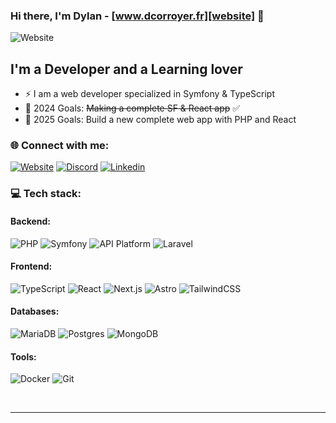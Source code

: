 ### Hi there, I'm Dylan - [www.dcorroyer.fr][website] 👋

![Website](https://img.shields.io/website?label=DCORROYER.FR&style=for-the-badge&url=https%3A%2F%2Fdcorroyer.fr)

## I'm a Developer and a Learning lover

- ⚡ I am a web developer specialized in Symfony & TypeScript
- 🌱 2024 Goals: ~~Making a complete SF & React app~~ ✅
- 🥅 2025 Goals: Build a new complete web app with PHP and React

### 🌐 Connect with me:

[![Website](https://img.shields.io/badge/website-000000?style=for-the-badge&logo=About.me&logoColor=white)](https://dcorroyer.fr)
[![Discord](https://img.shields.io/badge/Discord-7289DA?style=for-the-badge&logo=discord&logoColor=white)](https://discord.gg/V5HjYg2dT4)
[![Linkedin](https://img.shields.io/badge/LinkedIn-0077B5?style=for-the-badge&logo=linkedin&logoColor=white)](https://www.linkedin.com/in/dcorroyer/)

### 💻 Tech stack:

#### Backend:

![PHP](https://img.shields.io/badge/php-%23777BB4.svg?style=for-the-badge&logo=php&logoColor=white)
![Symfony](https://img.shields.io/badge/symfony-%23000000.svg?style=for-the-badge&logo=symfony&logoColor=white)
![API Platform](https://img.shields.io/badge/API%20Platform-38BDF8?style=for-the-badge&logo=api-platform&logoColor=white)
![Laravel](https://img.shields.io/badge/laravel-%23FF2D20.svg?style=for-the-badge&logo=laravel&logoColor=white)

#### Frontend:

![TypeScript](https://img.shields.io/badge/TypeScript-007ACC?style=for-the-badge&logo=typescript&logoColor=white)
![React](https://img.shields.io/badge/React-20232A?style=for-the-badge&logo=react&logoColor=61DAFB)
![Next.js](https://img.shields.io/badge/Next.js-000000?style=for-the-badge&logo=next.js&logoColor=white)
![Astro](https://img.shields.io/badge/Astro-FF2B2B?style=for-the-badge&logo=astro&logoColor=white)
![TailwindCSS](https://img.shields.io/badge/tailwindcss-%2338B2AC.svg?style=for-the-badge&logo=tailwind-css&logoColor=white)

#### Databases:

![MariaDB](https://img.shields.io/badge/MariaDB-003545?style=for-the-badge&logo=mariadb&logoColor=white)
![Postgres](https://img.shields.io/badge/postgres-%23316192.svg?style=for-the-badge&logo=postgresql&logoColor=white)
![MongoDB](https://img.shields.io/badge/MongoDB-4EA94B?style=for-the-badge&logo=mongodb&logoColor=white)

#### Tools:

![Docker](https://img.shields.io/badge/docker-%230db7ed.svg?style=for-the-badge&logo=docker&logoColor=white)
![Git](https://img.shields.io/badge/GIT-E44C30?style=for-the-badge&logo=git&logoColor=white)

<br />

---

[website]: https://dcorroyer.fr
[linkedin]: https://www.linkedin.com/in/dcorroyer/
[discord]: https://discord.gg/V5HjYg2dT4
